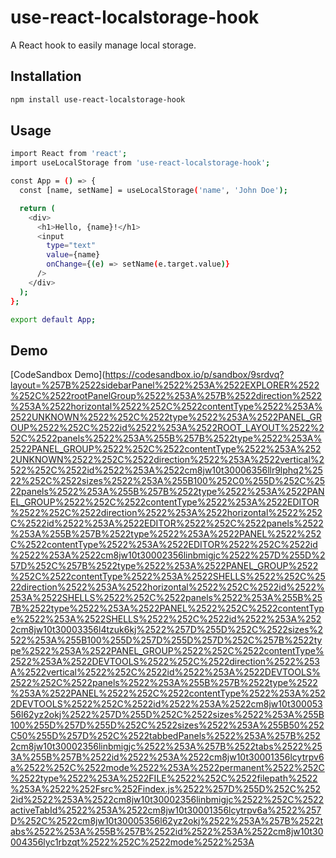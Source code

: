 # use-react-localstorage-hook

A React hook to easily manage local storage.

## Installation

```bash
npm install use-react-localstorage-hook
```


## Usage
```bash
import React from 'react';
import useLocalStorage from 'use-react-localstorage-hook';

const App = () => {
  const [name, setName] = useLocalStorage('name', 'John Doe');

  return (
    <div>
      <h1>Hello, {name}!</h1>
      <input
        type="text"
        value={name}
        onChange={(e) => setName(e.target.value)}
      />
    </div>
  );
};

export default App;
```

## Demo
[CodeSandbox Demo](https://codesandbox.io/p/sandbox/9srdvq?layout=%257B%2522sidebarPanel%2522%253A%2522EXPLORER%2522%252C%2522rootPanelGroup%2522%253A%257B%2522direction%2522%253A%2522horizontal%2522%252C%2522contentType%2522%253A%2522UNKNOWN%2522%252C%2522type%2522%253A%2522PANEL_GROUP%2522%252C%2522id%2522%253A%2522ROOT_LAYOUT%2522%252C%2522panels%2522%253A%255B%257B%2522type%2522%253A%2522PANEL_GROUP%2522%252C%2522contentType%2522%253A%2522UNKNOWN%2522%252C%2522direction%2522%253A%2522vertical%2522%252C%2522id%2522%253A%2522cm8jw10t30006356llr9lphq2%2522%252C%2522sizes%2522%253A%255B100%252C0%255D%252C%2522panels%2522%253A%255B%257B%2522type%2522%253A%2522PANEL_GROUP%2522%252C%2522contentType%2522%253A%2522EDITOR%2522%252C%2522direction%2522%253A%2522horizontal%2522%252C%2522id%2522%253A%2522EDITOR%2522%252C%2522panels%2522%253A%255B%257B%2522type%2522%253A%2522PANEL%2522%252C%2522contentType%2522%253A%2522EDITOR%2522%252C%2522id%2522%253A%2522cm8jw10t30002356linbmigjc%2522%257D%255D%257D%252C%257B%2522type%2522%253A%2522PANEL_GROUP%2522%252C%2522contentType%2522%253A%2522SHELLS%2522%252C%2522direction%2522%253A%2522horizontal%2522%252C%2522id%2522%253A%2522SHELLS%2522%252C%2522panels%2522%253A%255B%257B%2522type%2522%253A%2522PANEL%2522%252C%2522contentType%2522%253A%2522SHELLS%2522%252C%2522id%2522%253A%2522cm8jw10t30003356l4tzuk6kj%2522%257D%255D%252C%2522sizes%2522%253A%255B100%255D%257D%255D%257D%252C%257B%2522type%2522%253A%2522PANEL_GROUP%2522%252C%2522contentType%2522%253A%2522DEVTOOLS%2522%252C%2522direction%2522%253A%2522vertical%2522%252C%2522id%2522%253A%2522DEVTOOLS%2522%252C%2522panels%2522%253A%255B%257B%2522type%2522%253A%2522PANEL%2522%252C%2522contentType%2522%253A%2522DEVTOOLS%2522%252C%2522id%2522%253A%2522cm8jw10t30005356l62yz2okj%2522%257D%255D%252C%2522sizes%2522%253A%255B100%255D%257D%255D%252C%2522sizes%2522%253A%255B50%252C50%255D%257D%252C%2522tabbedPanels%2522%253A%257B%2522cm8jw10t30002356linbmigjc%2522%253A%257B%2522tabs%2522%253A%255B%257B%2522id%2522%253A%2522cm8jw10t30001356lcytrpv6a%2522%252C%2522mode%2522%253A%2522permanent%2522%252C%2522type%2522%253A%2522FILE%2522%252C%2522filepath%2522%253A%2522%252Fsrc%252Findex.js%2522%257D%255D%252C%2522id%2522%253A%2522cm8jw10t30002356linbmigjc%2522%252C%2522activeTabId%2522%253A%2522cm8jw10t30001356lcytrpv6a%2522%257D%252C%2522cm8jw10t30005356l62yz2okj%2522%253A%257B%2522tabs%2522%253A%255B%257B%2522id%2522%253A%2522cm8jw10t30004356lyc1rbzqt%2522%252C%2522mode%2522%253A
